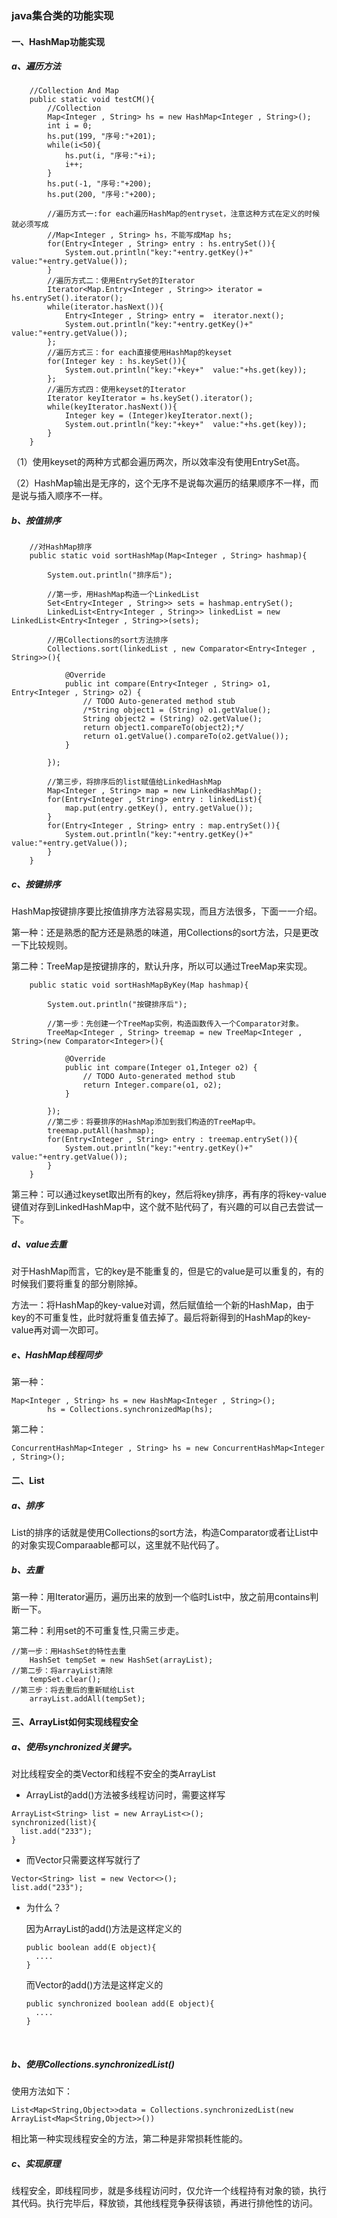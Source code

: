 ### java集合类的功能实现

#### 一、HashMap功能实现

##### a、遍历方法

```
    //Collection And Map
    public static void testCM(){
        //Collection
        Map<Integer , String> hs = new HashMap<Integer , String>();
        int i = 0;
        hs.put(199, "序号:"+201);
        while(i<50){
            hs.put(i, "序号:"+i);
            i++;
        }
        hs.put(-1, "序号:"+200);
        hs.put(200, "序号:"+200);

        //遍历方式一:for each遍历HashMap的entryset，注意这种方式在定义的时候就必须写成
        //Map<Integer , String> hs，不能写成Map hs;
        for(Entry<Integer , String> entry : hs.entrySet()){
            System.out.println("key:"+entry.getKey()+"  value:"+entry.getValue());
        }
        //遍历方式二：使用EntrySet的Iterator
        Iterator<Map.Entry<Integer , String>> iterator = hs.entrySet().iterator();
        while(iterator.hasNext()){
            Entry<Integer , String> entry =  iterator.next();
            System.out.println("key:"+entry.getKey()+"  value:"+entry.getValue());
        };
        //遍历方式三：for each直接使用HashMap的keyset
        for(Integer key : hs.keySet()){
            System.out.println("key:"+key+"  value:"+hs.get(key));
        };
        //遍历方式四：使用keyset的Iterator
        Iterator keyIterator = hs.keySet().iterator();
        while(keyIterator.hasNext()){
            Integer key = (Integer)keyIterator.next();
            System.out.println("key:"+key+"  value:"+hs.get(key));
        }   
    }
```

（1）使用keyset的两种方式都会遍历两次，所以效率没有使用EntrySet高。

（2）HashMap输出是无序的，这个无序不是说每次遍历的结果顺序不一样，而是说与插入顺序不一样。

##### b、按值排序

```
    //对HashMap排序
    public static void sortHashMap(Map<Integer , String> hashmap){

        System.out.println("排序后");

        //第一步，用HashMap构造一个LinkedList
        Set<Entry<Integer , String>> sets = hashmap.entrySet();
        LinkedList<Entry<Integer , String>> linkedList = new LinkedList<Entry<Integer , String>>(sets);

        //用Collections的sort方法排序
        Collections.sort(linkedList , new Comparator<Entry<Integer , String>>(){

            @Override
            public int compare(Entry<Integer , String> o1, Entry<Integer , String> o2) {
                // TODO Auto-generated method stub
                /*String object1 = (String) o1.getValue();
                String object2 = (String) o2.getValue();
                return object1.compareTo(object2);*/
                return o1.getValue().compareTo(o2.getValue());
            }

        });

        //第三步，将排序后的list赋值给LinkedHashMap
        Map<Integer , String> map = new LinkedHashMap();
        for(Entry<Integer , String> entry : linkedList){
            map.put(entry.getKey(), entry.getValue());
        }
        for(Entry<Integer , String> entry : map.entrySet()){
            System.out.println("key:"+entry.getKey()+"  value:"+entry.getValue());
        }
    }
```

##### c、按键排序

HashMap按键排序要比按值排序方法容易实现，而且方法很多，下面一一介绍。

第一种：还是熟悉的配方还是熟悉的味道，用Collections的sort方法，只是更改一下比较规则。

第二种：TreeMap是按键排序的，默认升序，所以可以通过TreeMap来实现。

```
    public static void sortHashMapByKey(Map hashmap){

        System.out.println("按键排序后");

        //第一步：先创建一个TreeMap实例，构造函数传入一个Comparator对象。
        TreeMap<Integer , String> treemap = new TreeMap<Integer , String>(new Comparator<Integer>(){

            @Override
            public int compare(Integer o1,Integer o2) {
                // TODO Auto-generated method stub
                return Integer.compare(o1, o2);
            }

        });
        //第二步：将要排序的HashMap添加到我们构造的TreeMap中。
        treemap.putAll(hashmap);
        for(Entry<Integer , String> entry : treemap.entrySet()){
            System.out.println("key:"+entry.getKey()+"  value:"+entry.getValue());
        }
    }
```

第三种：可以通过keyset取出所有的key，然后将key排序，再有序的将key-value键值对存到LinkedHashMap中，这个就不贴代码了，有兴趣的可以自己去尝试一下。

##### d、value去重

对于HashMap而言，它的key是不能重复的，但是它的value是可以重复的，有的时候我们要将重复的部分剔除掉。

方法一：将HashMap的key-value对调，然后赋值给一个新的HashMap，由于key的不可重复性，此时就将重复值去掉了。最后将新得到的HashMap的key-value再对调一次即可。

##### e、HashMap线程同步

第一种：

```
Map<Integer , String> hs = new HashMap<Integer , String>();
        hs = Collections.synchronizedMap(hs);
```

第二种：

```
ConcurrentHashMap<Integer , String> hs = new ConcurrentHashMap<Integer , String>();
```



#### 二、List

##### a、排序

List的排序的话就是使用Collections的sort方法，构造Comparator或者让List中的对象实现Comparaable都可以，这里就不贴代码了。

##### b、去重

第一种：用Iterator遍历，遍历出来的放到一个临时List中，放之前用contains判断一下。

第二种：利用set的不可重复性,只需三步走。

```
//第一步：用HashSet的特性去重
    HashSet tempSet = new HashSet(arrayList);
//第二步：将arrayList清除
    tempSet.clear();
//第三步：将去重后的重新赋给List
    arrayList.addAll(tempSet);
```

#### 三、ArrayList如何实现线程安全

##### a、使用synchronized关键字。

对比线程安全的类Vector和线程不安全的类ArrayList

- ArrayList的add()方法被多线程访问时，需要这样写

```
ArrayList<String> list = new ArrayList<>();
synchronized(list){
  list.add("233");
}
```

- 而Vector只需要这样写就行了

```
Vector<String> list = new Vector<>();
list.add("233");
```

- 为什么？

  因为ArrayList的add()方法是这样定义的

  ```
  public boolean add(E object){
    ....
  }
  ```

  而Vector的add()方法是这样定义的

  ```
  public synchronized boolean add(E object){
    ....
  }
  ```

  ​

##### b、使用Collections.synchronizedList()

使用方法如下：

```
List<Map<String,Object>>data = Collections.synchronizedList(new ArrayList<Map<String,Object>>())
```

相比第一种实现线程安全的方法，第二种是非常损耗性能的。



##### c、实现原理

线程安全，即线程同步，就是多线程访问时，仅允许一个线程持有对象的锁，执行其代码。执行完毕后，释放锁，其他线程竞争获得该锁，再进行排他性的访问。